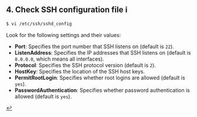 ## 4. Check SSH configuration file ℹ️
```bash
$ vi /etc/ssh/sshd_config
```
Look for the following settings and their values:
- **Port**: Specifies the port number that SSH listens on (default is `22`).
- **ListenAddress**: Specifies the IP addresses that SSH listens on (default is `0.0.0.0`, which means all interfaces).
- **Protocol**: Specifies the SSH protocol version (default is `2`).
- **HostKey**: Specifies the location of the SSH host keys.
- **PermitRootLogin**: Specifies whether root logins are allowed (default is `yes`).
- **PasswordAuthentication**: Specifies whether password authentication is allowed (default is `yes`).
  
[↩️](remote-access.md)
